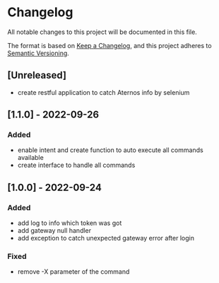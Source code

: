 # Changelog

All notable changes to this project will be documented in this file.

The format is based on [Keep a Changelog](https://keepachangelog.com/en/1.0.0/),
and this project adheres to [Semantic Versioning](https://semver.org/spec/v2.0.0.html).

## [Unreleased]

- create restful application to catch Aternos info by selenium

## [1.1.0] - 2022-09-26

### Added

- enable intent and create function to auto execute all commands available
- create interface to handle all commands

## [1.0.0] - 2022-09-24

### Added

- add log to info which token was got
- add gateway null handler
- add exception to catch unexpected gateway error after login

### Fixed

- remove -X parameter of the command